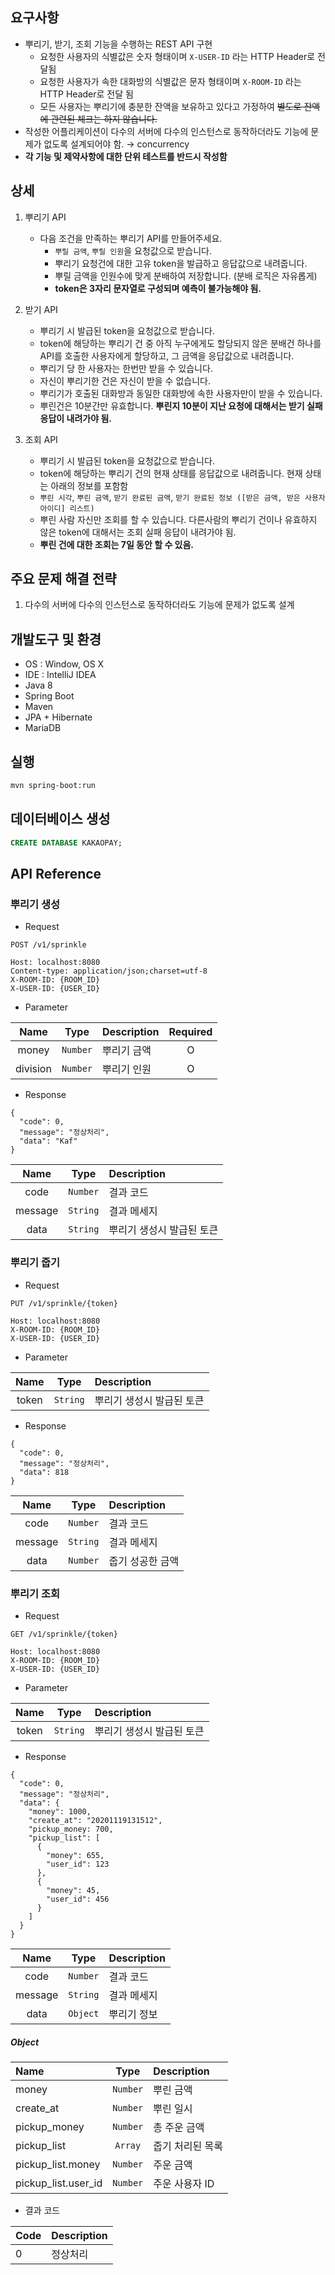 ## 요구사항

- 뿌리기, 받기, 조회 기능을 수행하는 REST API 구현
    - 요청한 사용자의 식별값은 숫자 형태이며 `X-USER-ID` 라는 HTTP Header로 전달됨
    - 요청한 사용자가 속한 대화방의 식별값은 문자 형태이며 `X-ROOM-ID` 라는 HTTP Header로 전달 됨
    - 모든 사용자는 뿌리기에 충분한 잔액을 보유하고 있다고 가정하여 ~~별도로 잔액에 관련된 체크는 하지 않습니다.~~
- 작성한 어플리케이션이 다수의 서버에 다수의 인스턴스로 동작하더라도 기능에 문제가 없도록 설계되어야 함. → concurrency
- **각 기능 및 제약사항에 대한 단위 테스트를 반드시 작성함**

## 상세

1. 뿌리기 API
    - 다음 조건을 만족하는 뿌리기 API를 만들어주세요.
        - `뿌릴 금액`, `뿌릴 인원`을 요청값으로 받습니다.
        - 뿌리기 요청건에 대한 고유 token을 발급하고 응답값으로 내려줍니다.
        - 뿌릴 금액을 인원수에 맞게 분배하여 저장합니다. (분배 로직은 자유롭게)
        - **token은 3자리 문자열로 구성되며 예측이 불가능해야 됨.**

2. 받기 API
    - 뿌리기 시 발급된 token을 요청값으로 받습니다.
    - token에 해당하는 뿌리기 건 중 아직 누구에게도 할당되지 않은 분배건 하나를 API를 호출한 사용자에게 할당하고, 그 금액을 응답값으로 내려줍니다.
    - 뿌리기 당 한 사용자는 한번만 받을 수 있습니다.
    - 자신이 뿌리기한 건은 자신이 받을 수 없습니다.
    - 뿌리기가 호출된 대화방과 동일한 대화방에 속한 사용자만이 받을 수 있습니다.
    - 뿌린건은 10분간만 유효합니다. **뿌린지 10분이 지난 요청에 대해서는 받기 실패 응답이 내려가야 됨.**

3. 조회 API
    - 뿌리기 시 발급된 token을 요청값으로 받습니다.
    - token에 해당하는 뿌리기 건의 현재 상태를 응답값으로 내려줍니다. 현재 상태는 아래의 정보를 포함함
    - `뿌린 시각`, `뿌린 금액`, `받기 완료된 금액`, `받기 완료된 정보 ([받은 금액, 받은 사용자 아이디] 리스트)`
    - 뿌린 사람 자신만 조회를 할 수 있습니다. 다른사람의 뿌리기 건이나 유효하지 않은 token에 대해서는 조회 실패 응답이 내려가야 됨.
    - **뿌린 건에 대한 조회는 7일 동안 할 수 있음.**

## 주요 문제 해결 전략

1. 다수의 서버에 다수의 인스턴스로 동작하더라도 기능에 문제가 없도록 설계

## 개발도구 및 환경

- OS : Window, OS X
- IDE : IntelliJ IDEA
- Java 8
- Spring Boot
- Maven
- JPA + Hibernate
- MariaDB

## 실행

```bash
mvn spring-boot:run
```

## 데이터베이스 생성

```sql
CREATE DATABASE KAKAOPAY;
```

## API Reference

### 뿌리기 생성

- Request

```
POST /v1/sprinkle

Host: localhost:8080
Content-type: application/json;charset=utf-8
X-ROOM-ID: {ROOM_ID}
X-USER-ID: {USER_ID}
```

- Parameter

|Name|Type|Description|Required|
|:---:|:---:|:---|:---:|
|money|`Number`|뿌리기 금액|O|
|division|`Number`|뿌리기 인원|O|

- Response

```
{
  "code": 0,
  "message": "정상처리",
  "data": "Kaf"
}
```

|Name|Type|Description|
|:---:|:---:|:---|
|code|`Number`|결과 코드|
|message|`String`|결과 메세지|
|data|`String`|뿌리기 생성시 발급된 토큰|

### 뿌리기 줍기

- Request

```
PUT /v1/sprinkle/{token}

Host: localhost:8080
X-ROOM-ID: {ROOM_ID}
X-USER-ID: {USER_ID}
```

- Parameter

|Name|Type|Description|
|:---:|:---:|:---|
|token|`String`|뿌리기 생성시 발급된 토큰|

- Response

```
{
  "code": 0,
  "message": "정상처리",
  "data": 818
}
```

|Name|Type|Description|
|:---:|:---:|:---|
|code|`Number`|결과 코드|
|message|`String`|결과 메세지|
|data|`Number`|줍기 성공한 금액|

### 뿌리기 조회

- Request

```
GET /v1/sprinkle/{token}

Host: localhost:8080
X-ROOM-ID: {ROOM_ID}
X-USER-ID: {USER_ID}
```

- Parameter

|Name|Type|Description|
|:---:|:---:|:---|
|token|`String`|뿌리기 생성시 발급된 토큰|

- Response

```
{
  "code": 0,
  "message": "정상처리",
  "data": {
    "money": 1000,
    "create_at": "20201119131512",
    "pickup_money: 700,
    "pickup_list": [
      {
        "money": 655,
        "user_id": 123
      },
      {
        "money": 45,
        "user_id": 456
      }
    ]
  }
}
```

|Name|Type|Description|
|:---:|:---:|:---|
|code|`Number`|결과 코드|
|message|`String`|결과 메세지|
|data|`Object`|뿌리기 정보|

##### Object

|Name|Type|Description|
|:---|:---:|:---|
|money|`Number`|뿌린 금액|
|create_at|`Number`|뿌린 일시|
|pickup_money|`Number`|총 주운 금액|
|pickup_list|`Array`|줍기 처리된 목록|
|pickup_list.money|`Number`|주운 금액|
|pickup_list.user_id|`Number`|주운 사용자 ID|

- 결과 코드

|Code|Description|
|:---|:---|
|0|정상처리|
